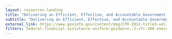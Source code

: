 ```yaml
---
layout: resources-landing
title: "Delivering an Efficient, Effective, and Accountable Government "
subtitle: "Delivering an Efficient, Effective, and Accountable Government " 
external_link: https://www.govinfo.gov/content/pkg/CFR-2012-title3-vol1/pdf/CFR-2012-title3-vol1-eo13576.pdf
filters: federal-financial-assistance uniform-guidance:-2-cfr-200 executive-order external
---
```

